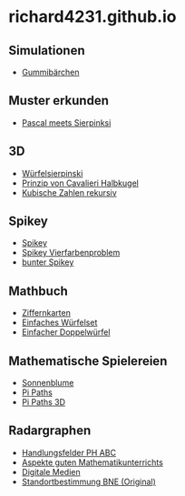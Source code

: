 # richard4231.github.io

## Simulationen
- [Gummibärchen](https://richard4231.github.io/25-02-gummybears/)

## Muster erkunden
- [Pascal meets Sierpinksi](https://richard4231.github.io/21-04-pascaltriangleoptimized/)

## 3D
- [Würfelsierpinski](https://richard4231.github.io/25-02-xplodingsierpinski/)
- [Prinzip von Cavalieri Halbkugel](https://richard4231.github.io/22-09-v02cavalieri/)
- [Kubische Zahlen rekursiv](https://richard4231.github.io/24-11-exploding-cubes/)

## Spikey
- [Spikey](https://richard4231.github.io/25-02-Spikey-v03/)
- [Spikey Vierfarbenproblem](https://richard4231.github.io/25-02-Spikey-v03b/)
- [bunter Spikey](https://richard4231.github.io/25-02-Spikey-v04colorful/)

## Mathbuch
- [Ziffernkarten](https://richard4231.github.io/25-02-mb21pub/25-02-Ziffernkarten/)
- [Einfaches Würfelset](https://richard4231.github.io/25-02-mb21pub/SimpleDice/)
- [Einfacher Doppelwürfel](https://richard4231.github.io/25-02-3ddicebox/)

## Mathematische Spielereien
- [Sonnenblume](https://richard4231.github.io/22-09-v1tournesol/)
- [Pi Paths](https://richard4231.github.io/22-09-PiPaths-v02/)
- [Pi Paths 3D](https://richard4231.github.io/22-09-PiPaths-v03-3D/)

## Radargraphen
- [Handlungsfelder PH ABC](https://richard4231.github.io/20-07-radargraphBPA/)
- [Aspekte guten Mathematikunterrichts](https://richard4231.github.io/20-12-radargraphRGMU/)
- [Digitale Medien](https://richard4231.github.io/25-02-rgdigitalmedia/)
- [Standortbestimmung BNE (Original)](https://richard4231.github.io/25-02-esdcompetence/)

<br/> 
<br/> 


